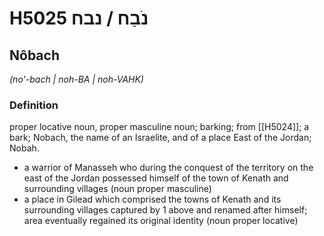 # H5025 נֹבַח / נבח

## Nôbach

_(no'-bach | noh-BA | noh-VAHK)_

### Definition

proper locative noun, proper masculine noun; barking; from [[H5024]]; a bark; Nobach, the name of an Israelite, and of a place East of the Jordan; Nobah.

- a warrior of Manasseh who during the conquest of the territory on the east of the Jordan possessed himself of the town of Kenath and surrounding villages (noun proper masculine)
- a place in Gilead which comprised the towns of Kenath and its surrounding villages captured by 1 above and renamed after himself; area eventually regained its original identity (noun proper locative)
